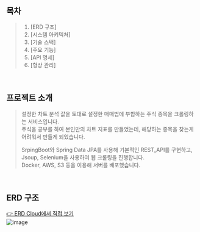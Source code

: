 ## 목차
> 1. [ERD 구조]
> 2. [시스템 아키텍처]
> 3. [기술 스택]
> 4. [주요 기능]
> 5. [API 명세]
> 6. [형상 관리]

<br/>

## 프로젝트 소개
> 설정한 차트 분석 값을 토대로 설정한 매매법에 부합하는 주식 종목을 크롤링하는 서비스입니다.<br>
> 주식을 공부를 하여 본인만의 차트 지표를 만들었는데, 해당하는 종목을 찾는게 어려워서 만들게 되었습니다.<br>
>
> SrpingBoot와 Spring Data JPA를 사용해 기본적인 REST_API를 구현하고,<br>
> Jsoup, Selenium을 사용하여 웹 크롤링을 진행합니다.<br>
> Docker, AWS, S3 등을 이용해 서버를 배포했습니다.<br>

<br/>

## ERD 구조
[👉 ERD Cloud에서 직접 보기](https://www.erdcloud.com/d/pbYsjZKJuxze9K8uc) <br>
![image](https://github.com/user-attachments/assets/86b10498-83d5-4255-a490-da34e60b9978)

